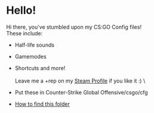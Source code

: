 # Hello!
Hi there, you've stumbled upon my CS:GO Config files! \
These include: 
- Half-life sounds
- Gamemodes
- Shortcuts and more! \
\
Leave me a +rep on my [Steam Profile](https://steamcommunity.com/id/limatt/) if you like it :) \


- Put these in Counter-Strike Global Offensive/csgo/cfg
- [How to find this folder](https://blog.leetify.com/csgo-config-location/)
